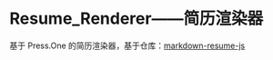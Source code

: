 # Resume_Renderer——简历渲染器

基于 Press.One 的简历渲染器，基于仓库：[markdown-resume-js](https://github.com/albertschr/markdown-resume-js)
